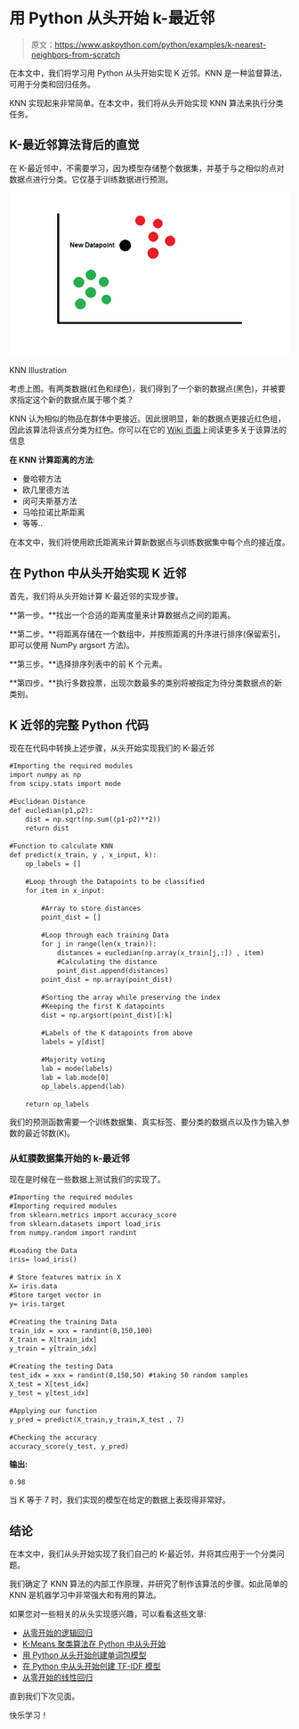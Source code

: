 # 用 Python 从头开始 k-最近邻

> 原文：<https://www.askpython.com/python/examples/k-nearest-neighbors-from-scratch>

在本文中，我们将学习用 Python 从头开始实现 K 近邻。KNN 是一种监督算法，可用于分类和回归任务。

KNN 实现起来非常简单。在本文中，我们将从头开始实现 KNN 算法来执行分类任务。

## K-最近邻算法背后的直觉

在 K-最近邻中，不需要学习，因为模型存储整个数据集，并基于与之相似的点对数据点进行分类。它仅基于训练数据进行预测。

![K-Nearest Neighbors from Scratch Illustration](img/9c41779824715d6b3e004e666f4b1e68.png)

KNN Illustration

考虑上图。有两类数据(红色和绿色)，我们得到了一个新的数据点(黑色)，并被要求指定这个新的数据点属于哪个类？

KNN 认为相似的物品在群体中更接近。因此很明显，新的数据点更接近红色组，因此该算法将该点分类为红色。你可以在它的 [Wiki 页面](https://en.wikipedia.org/wiki/K-nearest_neighbors_algorithm)上阅读更多关于该算法的信息

**在 KNN 计算距离的方法**:

*   曼哈顿方法
*   欧几里德方法
*   闵可夫斯基方法
*   马哈拉诺比斯距离
*   等等..

在本文中，我们将使用欧氏距离来计算新数据点与训练数据集中每个点的接近度。

## 在 Python 中从头开始实现 K 近邻

首先，我们将从头开始计算 K-最近邻的实现步骤。

**第一步。**找出一个合适的距离度量来计算数据点之间的距离。

**第二步。**将距离存储在一个数组中，并按照距离的升序进行排序(保留索引，即可以使用 NumPy argsort 方法)。

**第三步。**选择排序列表中的前 K 个元素。

**第四步。**执行多数投票，出现次数最多的类别将被指定为待分类数据点的新类别。

## K 近邻的完整 Python 代码

现在在代码中转换上述步骤，从头开始实现我们的 K-最近邻

```
#Importing the required modules
import numpy as np
from scipy.stats import mode

#Euclidean Distance
def eucledian(p1,p2):
    dist = np.sqrt(np.sum((p1-p2)**2))
    return dist

#Function to calculate KNN
def predict(x_train, y , x_input, k):
    op_labels = []

    #Loop through the Datapoints to be classified
    for item in x_input: 

        #Array to store distances
        point_dist = []

        #Loop through each training Data
        for j in range(len(x_train)): 
            distances = eucledian(np.array(x_train[j,:]) , item) 
            #Calculating the distance
            point_dist.append(distances) 
        point_dist = np.array(point_dist) 

        #Sorting the array while preserving the index
        #Keeping the first K datapoints
        dist = np.argsort(point_dist)[:k] 

        #Labels of the K datapoints from above
        labels = y[dist]

        #Majority voting
        lab = mode(labels) 
        lab = lab.mode[0]
        op_labels.append(lab)

    return op_labels

```

我们的预测函数需要一个训练数据集、真实标签、要分类的数据点以及作为输入参数的最近邻数(K)。

### 从虹膜数据集开始的 k-最近邻

现在是时候在一些数据上测试我们的实现了。

```
#Importing the required modules
#Importing required modules
from sklearn.metrics import accuracy_score
from sklearn.datasets import load_iris
from numpy.random import randint

#Loading the Data
iris= load_iris()

# Store features matrix in X
X= iris.data
#Store target vector in 
y= iris.target

#Creating the training Data
train_idx = xxx = randint(0,150,100)
X_train = X[train_idx]
y_train = y[train_idx]

#Creating the testing Data
test_idx = xxx = randint(0,150,50) #taking 50 random samples
X_test = X[test_idx]
y_test = y[test_idx]

#Applying our function 
y_pred = predict(X_train,y_train,X_test , 7)

#Checking the accuracy
accuracy_score(y_test, y_pred)

```

**输出:**

```
0.98

```

当 K 等于 7 时，我们实现的模型在给定的数据上表现得非常好。

## 结论

在本文中，我们从头开始实现了我们自己的 K-最近邻，并将其应用于一个分类问题。

我们确定了 KNN 算法的内部工作原理，并研究了制作该算法的步骤。如此简单的 KNN 是机器学习中非常强大和有用的算法。

如果您对一些相关的从头实现感兴趣，可以看看这些文章:

*   [从零开始的逻辑回归](https://www.askpython.com/python/examples/logistic-regression-from-scratch)
*   [K-Means 聚类算法在 Python 中从头开始](https://www.askpython.com/python/examples/k-means-clustering-from-scratch)
*   [用 Python 从头开始创建单词包模型](https://www.askpython.com/python/examples/bag-of-words-model-from-scratch)
*   [在 Python 中从头开始创建 TF-IDF 模型](https://www.askpython.com/python/examples/tf-idf-model-from-scratch)
*   [从零开始的线性回归](https://www.askpython.com/python/examples/linear-regression-from-scratch)

直到我们下次见面。

快乐学习！